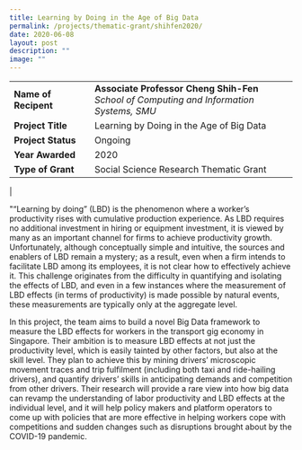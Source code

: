 ```yaml
---
title: Learning by Doing in the Age of Big Data
permalink: /projects/thematic-grant/shihfen2020/
date: 2020-06-08
layout: post
description: ""
image: ""
---
```

|  |  |
|---|---|
| **Name of Recipent** | **Associate Professor Cheng Shih-Fen**<br>_School of Computing and Information Systems, SMU_ |
| **Project Title** | Learning by Doing in the Age of Big Data |
| **Project Status** | Ongoing |
| **Year Awarded** | 2020 |
| **Type of Grant** | Social Science Research Thematic Grant |
|

"“Learning by doing” (LBD) is the phenomenon where a worker’s productivity rises with cumulative production experience. As LBD requires no additional investment in hiring or equipment investment, it is viewed by many as an important channel for firms to achieve productivity growth. Unfortunately, although conceptually simple and intuitive, the sources and enablers of LBD remain a mystery; as a result, even when a firm intends to facilitate LBD among its employees, it is not clear how to effectively achieve it. This challenge originates from the difficulty in quantifying and isolating the effects of LBD, and even in a few instances where the measurement of LBD effects (in terms of productivity) is made possible by natural events, these measurements are typically only at the aggregate level.

In this project, the team aims to build a novel Big Data framework to measure the LBD effects for workers in the transport gig economy in Singapore. Their ambition is to measure LBD effects at not just the productivity level, which is easily tainted by other factors, but also at the skill level. They plan to achieve this by mining drivers’ microscopic movement traces and trip fulfilment (including both taxi and ride-hailing drivers), and quantify drivers’ skills in anticipating demands and competition from other drivers. Their research will provide a rare view into how big data can revamp the understanding of labor productivity and LBD effects at the individual level, and it will help policy makers and platform operators to come up with policies that are more effective in helping workers cope with competitions and sudden changes such as disruptions brought about by the COVID-19 pandemic.